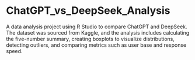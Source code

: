 # ChatGPT_vs_DeepSeek_Analysis
A data analysis project using R Studio to compare ChatGPT and DeepSeek. 
The dataset was sourced from Kaggle, and the analysis includes calculating the five-number summary, creating boxplots to visualize distributions, detecting outliers, and comparing metrics such as user base and response speed.
